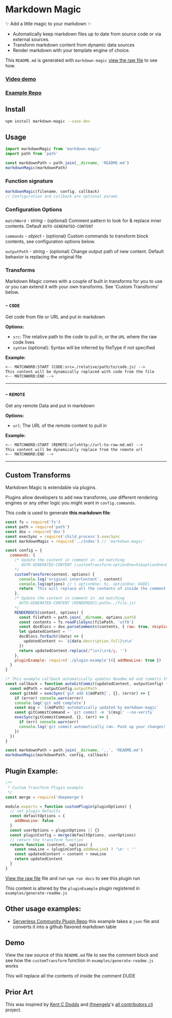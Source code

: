# Markdown Magic

✨ Add a little magic to your markdown ✨

- Automatically keep markdown files up to date from source code or via external sources.
- Transform markdown content from dynamic data sources
- Render markdown with your template engine of choice.

This `README.md` is generated with `markdown-magic` [view the raw file](https://raw.githubusercontent.com/DavidWells/markdown-magic/master/README.md) to see how.

### [Video demo](http://www.youtube.com/watch?v=4V2utrvxwJ8)
### [Example Repo](https://github.com/DavidWells/repo-using-markdown-magic)

## Install

```bash
npm install markdown-magic --save-dev
```

## Usage
<!-- ⛔️ AUTO-GENERATED-CONTENT:START (CODE:src=./examples/basic-usage.js) -->
<!-- The below code snippet is automatically added from ./examples/basic-usage.js -->
```js
import markdownMagic from 'markdown-magic'
import path from 'path'

const markdownPath = path.join(__dirname, 'README.md')
markdownMagic(markdownPath)
```
<!-- ⛔️ AUTO-GENERATED-CONTENT:END *-->

<!-- ⛔️ AUTO-GENERATED-CONTENT:START (RENDERDOCS:path=../index.js)
- Do not remove or modify this section -->
### Function signature
```js
markdownMagic(filename, config, callback)
// Configuration and callback are optional params
```

### Configuration Options

`matchWord` - *string* - (optional) Comment pattern to look for & replace inner contents. Default `AUTO-GENERATED-CONTENT`

`commands` - *object* - (optional) Custom commands to transform block contents, see configuration options below.

`outputPath` - *string* - (optional) Change output path of new content. Default behavior is replacing the original file
<!-- ⛔️ AUTO-GENERATED-CONTENT:END - Do not remove or modify this section -->

### Transforms

Markdown Magic comes with a couple of built in transforms for you to use or you can extend it with your own transforms. See 'Custom Transforms' below.

<!-- ⛔️ AUTO-GENERATED-CONTENT:START (RENDERDOCS:path=../transforms/index.js) - Do not remove or modify this section -->
### - `CODE`

Get code from file or URL and put in markdown

**Options:**
- `src`: The relative path to the code to pull in, or the `URL` where the raw code lives
- `syntax` (optional): Syntax will be inferred by fileType if not specified

**Example:**
```md
<-- MATCHWORD:START (CODE:src=./relative/path/to/code.js) -->
This content will be dynamically replaced with code from the file
<-- MATCHWORD:END -->
```
---

### - `REMOTE`

Get any remote Data and put in markdown

**Options:**
- `url`: The URL of the remote content to pull in

**Example:**
```md
<-- MATCHWORD:START (REMOTE:url=http://url-to-raw-md.md) -->
This content will be dynamically replace from the remote url
<-- MATCHWORD:END -->
```
---
<!-- ⛔️ AUTO-GENERATED-CONTENT:END - Do not remove or modify this section -->

## Custom Transforms

Markdown Magic is extendable via plugins.

Plugins allow developers to add new transforms, use different rendering engines or any other logic you might want in `config.commands`.

This code is used to generate **this markdown file**:

<!-- ⛔️ AUTO-GENERATED-CONTENT:START (CODE:src=./examples/generate-readme.js) -->
<!-- The below code snippet is automatically added from ./examples/generate-readme.js -->
```js
const fs = require('fs')
const path = require('path')
const dox = require('dox')
const execSync = require('child_process').execSync
const markdownMagic = require('../index') // 'markdown-magic'

const config = {
  commands: {
    /* Update the content in comment in .md matching
       AUTO-GENERATED-CONTENT (customTransform:optionOne=hi&optionOne=DUDE)
    */
    customTransform(content, options) {
      console.log('original innerContent', content)
      console.log(options) // { optionOne: hi, optionOne: DUDE}
      return `This will replace all the contents of inside the comment ${options.optionOne}`
    },
    /* Update the content in comment in .md matching
      AUTO-GENERATED-CONTENT (RENDERDOCS:path=../file.js)
    */
    RENDERDOCS(content, options) {
      const filePath = path.join(__dirname, options.path)
      const contents = fs.readFileSync(filePath, 'utf8')
      const docBlocs = dox.parseComments(contents, { raw: true, skipSingleStar: true })
      let updatedContent = ''
      docBlocs.forEach((data) => {
        updatedContent += `${data.description.full}\n\n`
      })
      return updatedContent.replace(/^\s+|\s+$/g, '')
    },
    pluginExample: require('./plugin-example')({ addNewLine: true })
  }
}

/* This example callback automatically updates Readme.md and commits the changes */
const callback = function autoGitCommit(updatedContent, outputConfig) {
  const mdPath = outputConfig.outputPath
  const gitAdd = execSync(`git add ${mdPath}`, {}, (error) => {
    if (error) console.warn(error)
    console.log('git add complete')
    const msg = `${mdPath} automatically updated by markdown-magic`
    const gitCommitCommand = `git commit -m '${msg}' --no-verify`
    execSync(gitCommitCommand, {}, (err) => {
      if (err) console.warn(err)
      console.log('git commit automatically ran. Push up your changes!')
    })
  })
}

const markdownPath = path.join(__dirname, '..', 'README.md')
markdownMagic(markdownPath, config, callback)
```
<!-- ⛔️ AUTO-GENERATED-CONTENT:END -->

## Plugin Example:

<!-- ⛔️ AUTO-GENERATED-CONTENT:START (CODE:src=./examples/plugin-example.js) -->
<!-- The below code snippet is automatically added from ./examples/plugin-example.js -->
```js
/**
 * Custom Transform Plugin example
 */
const merge = require('deepmerge')

module.exports = function customPlugin(pluginOptions) {
  // set plugin defaults
  const defaultOptions = {
    addNewLine: false
  }
  const userOptions = pluginOptions || {}
  const pluginConfig = merge(defaultOptions, userOptions)
  // return the transform function
  return function (content, options) {
    const newLine = (pluginConfig.addNewLine) ? '\n' : ''
    const updatedContent = content + newLine
    return updatedContent
  }
}
```
<!-- ⛔️ AUTO-GENERATED-CONTENT:END -->

[View the raw file](https://raw.githubusercontent.com/DavidWells/markdown-magic/master/README.md) file and run `npm run docs` to see this plugin run
<!-- ⛔️ AUTO-GENERATED-CONTENT:START (pluginExample) DO not edit ⛔️ -->
This content is altered by the `pluginExample` plugin registered in `examples/generate-readme.js`

<!-- ⛔️ AUTO-GENERATED-CONTENT:END -->

## Other usage examples:

- [Serverless Community Plugin Repo](https://github.com/serverless/community-plugins/blob/master/generate-readme.js) this example takes a `json` file and converts it into a github flavored markdown table

## Demo

View the raw source of this `README.md` file to see the comment block and see how the `customTransform` function in `examples/generate-readme.js` works

<!-- ⛔️ AUTO-GENERATED-CONTENT:START (customTransform:optionOne=hi&optionOne=DUDE) - Do not remove or modify this section -->
This will replace all the contents of inside the comment DUDE
<!-- ⛔️ AUTO-GENERATED-CONTENT:END - Do not remove or modify this section -->

## Prior Art

This was inspired by [Kent C Dodds](https://twitter.com/kentcdodds) and [jfmengels](https://github.com/jfmengels)'s [all contributors cli](https://github.com/jfmengels/all-contributors-cli) project.
